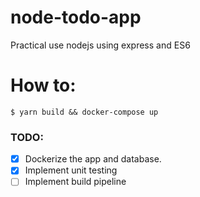 # node-todo-app
Practical use nodejs using express and ES6

# How to:
```
$ yarn build && docker-compose up
```

### TODO:
- [x] Dockerize the app and database.
- [x] Implement unit testing
- [ ] Implement build pipeline
